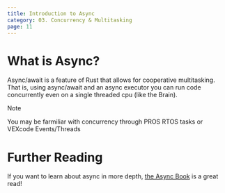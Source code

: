 ```yaml
---
title: Introduction to Async
category: 03. Concurrency & Multitasking
page: 11
---
```


# What is Async?

Async/await is a feature of Rust that allows for cooperative multitasking.
That is, using async/await and an async executor you can run code concurrently even on a single threaded cpu (like the Brain).

> [!NOTE]
> You may be farmiliar with concurrency through PROS RTOS tasks or VEXcode Events/Threads


<!-- TODO: finish this page -->

# Further Reading

If you want to learn about async in more depth, [the Async Book](https://rust-lang.github.io/async-book/) is a great read!